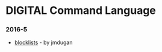 # DIGITAL Command Language


### 2016-5
- [blocklists](https://github.com/jmdugan/blocklists) - by jmdugan
